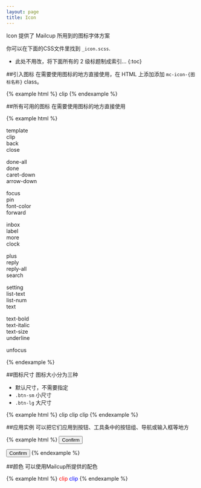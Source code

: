 ```yaml
---
layout: page
title: Icon
---
```


Icon 提供了 Mailcup 所用到的图标字体方案

你可以在下面的CSS文件里找到 `_icon.scss`.

* 此处不用改，将下面所有的 2 级标题制成索引...
{:toc}

##引入图标
在需要使用图标的地方直接使用，在 HTML 上添加添加 `mc-icon-{图标名称}` class。

{% example html %}
<span class="mc-icon-clip"> clip</span>
{% endexample %}

##所有可用的图标
在需要使用图标的地方直接使用

{% example html %}
<div class="row" style="margin:15px 0px 15px 0px">
<div class="col-md-3"><span class="mc-icon-template btn-lg"> template</span></div>
<div class="col-md-3"><span class="mc-icon-clip btn-lg"> clip</span></div>
<div class="col-md-3"><span class="mc-icon-back btn-lg"> back</span></div>
<div class="col-md-3"><span class="mc-icon-close btn-lg"> close</span></div>
</div>
<div class="row" style="margin:15px 0px 15px 0px">
<div class="col-md-3"><span class="mc-icon-done-all btn-lg"> done-all</span></div>
<div class="col-md-3"><span class="mc-icon-done btn-lg"> done</span></div>
<div class="col-md-3"><span class="mc-icon-caret-down btn-lg"> caret-down</span></div>
<div class="col-md-3"><span class="mc-icon-arrow-down btn-lg"> arrow-down</span></div>
</div>
<div class="row" style="margin:15px 0px 15px 0px">
<div class="col-md-3"><span class="mc-icon-focus btn-lg"> focus</span></div>
<div class="col-md-3"><span class="mc-icon-pin btn-lg"> pin</span></div>
<div class="col-md-3"><span class="mc-icon-font-color btn-lg"> font-color</span></div>
<div class="col-md-3"><span class="mc-icon-forward btn-lg"> forward</span></div>
</div>
<div class="row" style="margin:15px 0px 15px 0px">
<div class="col-md-3"><span class="mc-icon-inbox btn-lg"> inbox</span></div>
<div class="col-md-3"><span class="mc-icon-label btn-lg"> label</span></div>
<div class="col-md-3"><span class="mc-icon-more btn-lg"> more</span></div>
<div class="col-md-3"><span class="mc-icon-clock btn-lg"> clock</span></div>
</div>
<div class="row" style="margin:15px 0px 15px 0px">
<div class="col-md-3"><span class="mc-icon-plus btn-lg"> plus</span></div>
<div class="col-md-3"><span class="mc-icon-reply btn-lg"> reply</span></div>
<div class="col-md-3"><span class="mc-icon-reply-all btn-lg"> reply-all</span></div>
<div class="col-md-3"><span class="mc-icon-search btn-lg"> search</span></div>
</div>
<div class="row" style="margin:15px 0px 15px 0px">
<div class="col-md-3"><span class="mc-icon-setting btn-lg"> setting</span></div>
<div class="col-md-3"><span class="mc-icon-list-text btn-lg"> list-text</span></div>
<div class="col-md-3"><span class="mc-icon-list-num btn-lg"> list-num</span></div>
<div class="col-md-3"><span class="mc-icon-text btn-lg"> text</span></div>
</div>
<div class="row" style="margin:15px 0px 15px 0px">
<div class="col-md-3"><span class="mc-icon-text-bold btn-lg"> text-bold</span></div>
<div class="col-md-3"><span class="mc-icon-text-italic btn-lg"> text-italic</span></div>
<div class="col-md-3"><span class="mc-icon-text-size btn-lg"> text-size</span></div>
<div class="col-md-3"><span class="mc-icon-underline btn-lg"> underline</span></div>

</div>
<div class="row" style="margin:15px 0px 15px 0px">
<div class="col-md-3"><span class="mc-icon-unfocus btn-lg"> unfocus</span></div>
</div>
{% endexample %}

##图标尺寸
图标大小分为三种

* 默认尺寸，不需要指定
* `.btn-sm` 小尺寸
* `.btn-lg` 大尺寸

{% example html %}
<span class="mc-icon-clip btn-sm"> clip</span>
<span class="mc-icon-clip"> clip</span>
<span class="mc-icon-clip btn-lg"> clip</span>
{% endexample %}

##应用实例
可以把它们应用到按钮、工具条中的按钮组、导航或输入框等地方

{% example html %}
<button type="button" class="btn btn-default btn-lg" aria-label="Left Align">
  <span class="mc-icon-pin" aria-hidden="true"> Confirm</span>
</button>

<button type="button" class="btn btn-default" aria-label="Left Align">
  <span class="mc-icon-pin" aria-hidden="true"> Confirm</span>
</button>
{% endexample %}

##颜色
可以使用Mailcup所提供的配色

{% example html %}
<span class="mc-icon-clip btn-lg" style="color:red"> clip</span>
<span class="mc-icon-clip btn-lg" style="color:blue"> clip</span>
{% endexample %}